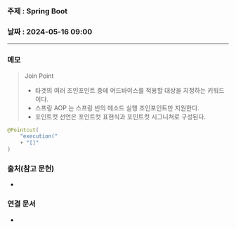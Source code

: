 ### 주제 : Spring Boot

### 날짜 : 2024-05-16 09:00
----
### 메모
> Join Point
> 	- 타겟의 여러 조인포인트 중에 어드바이스를 적용할 대상을 지정하는 키워드이다.
> 	- 스프링 AOP 는 스프링 빈의 메소드 실행 조인포인트만 지원한다.
> 	- 포인트컷 선언은 포인트컷 표현식과 포인트컷 시그니쳐로 구성된다.
```java
@Pointcut(
	"execution("
	+ "[]"
)
```

### 출처(참고 문헌)
-

### 연결 문서
-
